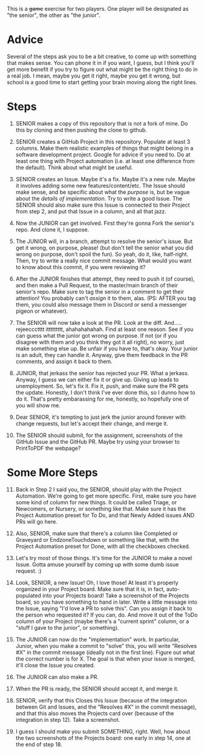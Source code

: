 

This is a ~~game~~ exercise for two players.  One player will be designated as "the senior", the other as "the junior".



# Advice



Several of the steps ask you to be a bit creative, to come up with something that makes sense.  You can phone it in if you want, I guess, but I think you'll get more benefit if you try to figure out what might be the right thing to do in a real job.  I mean, maybe you get it right, maybe you get it wrong, but school is a good time to start getting your brain moving along the right lines.






# Steps


1) SENIOR makes a copy of this repository that is not a fork of mine.  Do this by cloning and then pushing the clone to github.

2) SENIOR creates a GitHub Project in this repository.  Populate at least 3 columns.  Make them realistic examples of things that might belong in a software development project.  Google for advice if you need to.  Do at least one thing with Project automation (i.e. at least one difference from the default).  Think about what might be useful.

3) SENIOR creates an Issue.  Maybe it's a fix.  Maybe it's a new rule.  Maybe it involves adding some new features/content/etc.  The Issue should make sense, and be specific about what the *purpose* is, but be vague about the *details of implementation*.  Try to write a good Issue.  The SENIOR should also make sure this Issue is connected to their Project from step 2, and put that Issue in a column, and all that jazz.

4) Now the JUNIOR can get involved.  First they're gonna Fork the senior's repo.  And clone it, I suppose.

5) The JUNIOR will, in a branch, attempt to resolve the senior's issue.  But get it wrong, on purpose, please!  (but don't tell the senior what you did wrong on purpose, don't spoil the fun).  So yeah, do it, like, half-right.  Then, try to write a really nice commit message.  What would you want to know about this commit, if you were reviewing it?

6) After the JUNIOR finishes that attempt, they need to push it (of course), and then make a Pull Request, to the master/main branch of their senior's repo.  Make sure to tag the senior in a comment to get their attention!  You probably can't *assign* it to them, alas.  (PS: AFTER you tag them, you could also message them in Discord or send a messenger pigeon or whatever).

7) The SENIOR will now take a look at the PR.  Look at the diff.  And.....  rejeeccctttt ittttttttt, ahahahahahah.  Find at least one reason.  See if you can guess what the junior got wrong on purpose.  If not (or if you disagree with them and you think they got it all right), no worry, just make something else up.  Be unfair if you have to, that's okay.  Your junior is an adult, they can handle it.  Anyway, give them feedback in the PR comments, and assign it back to them.

8) JUNIOR, that jerkass the senior has rejected your PR.  What a jerkass.  Anyway, I guess we can either fix it or give up.  Giving up leads to unemployment.  So, let's fix it.  Fix it, push, and make sure the PR gets the update.  Honestly, I don't think I've ever done this, so I dunno how to do it.  That's pretty embarassing for me, honestly, so hopefully one of you will show me.

9) Dear SENIOR, it's tempting to just jerk the junior around forever with change requests, but let's accept their change, and merge it.

10) The SENIOR should submit, for the assignment, screenshots of the GitHub Issue and the GitHub PR.  Maybe try using your browser to PrintToPDF the webpage?


# Some More Steps

11) Back in Step 2 I said you, the SENIOR, should play with the Project Automation.  We're going to get more specific.  First, make sure you have some kind of column for new things.  It could be called Triage, or Newcomers, or Nursery, or something like that.  Make sure it has the Project Automation preset for To Do, and that Newly Added issues AND PRs will go here.

12) Also, SENIOR, make sure that there's a column like Completed or Graveyard or EndzoneTouchdown or something like that, with the Project Automation preset for Done, with all the checkboxes checked.

13) Let's try most of those things.  It's time for the JUNIOR to make a novel Issue.  Gotta amuse yourself by coming up with some dumb issue request.  :)

14) Look, SENIOR, a new Issue!  Oh, I love those!  At least it's properly organized in your Project board.  Make sure that it is, in fact, auto-populated into your Projects board!  Take a screenshot of the Projects board, so you have something to hand in later.  Write a little message into the Issue, saying "I'd love a PR to solve this".  Can you assign it back to the person who requested it?  If you can, do.  And move it out of the ToDo column of your Project (maybe there's a "current sprint" column, or a "stuff I gave to the junior", or something). 

15) The JUNIOR can now do the "implementation" work.  In particular, Junior, when you make a commit to "solve" this, you will write "Resolves #X" in the commit message (ideally not in the first line).  Figure out what the correct number is for X.  The goal is that when your issue is merged, it'll close the Issue you created.

16) The JUNIOR can also make a PR.

17) When the PR is ready, the SENIOR should accept it, and merge it.

18) SENIOR, verify that this Closes this Issue (because of the integration between Git and Issues, and the "Resolves #X" in the commit message), and that this also moves the Projects card over (because of the integration in step 12).  Take a screenshot.

19) I guess I should make you submit SOMETHING, right.  Well, how about the two screenshots of the Projects board: one early in step 14, one at the end of step 18.